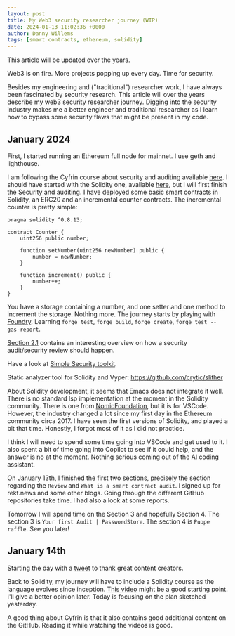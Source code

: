 ```yaml
---
layout: post
title: My Web3 security researcher journey (WIP)
date: 2024-01-13 11:02:36 +0000
author: Danny Willems
tags: [smart contracts, ethereum, solidity]
---
```



This article will be updated over the years.

Web3 is on fire.
More projects popping up every day.
Time for security.

Besides my engineering and ("traditional") researcher work, I have always been fascinated by security research.
This article will over the years describe my web3 security researcher journey.
Digging into the security industry makes me a better engineer and traditional
researcher as I learn how to bypass some security flaws that might be present in
my code.

## January 2024

First, I started running an Ethereum full node for mainnet. I use geth and lighthouse.

I am following the Cyfrin course about security and auditing available [here](https://github.com/Cyfrin/security-and-auditing-full-course-s23).
I should have started with the Solidity one, available [here](https://www.youtube.com/watch?v=GWLxIYAIMqQ&list=PL2-Nvp2Kn0FPH2xU3IbKrrkae-VVXs1vk), but I will first finish the Security and auditing.
I have deployed some basic smart contracts in Solidity, an ERC20 and an incremental counter contracts.
The incremental counter is pretty simple:
```solidity
pragma solidity ^0.8.13;

contract Counter {
    uint256 public number;

    function setNumber(uint256 newNumber) public {
        number = newNumber;
    }

    function increment() public {
        number++;
    }
}
```

You have a storage containing a number, and one setter and one method to increment the storage. Nothing more.
The journey starts by playing with [Foundry](https://github.com/foundry-rs/foundry).
Learning `forge test`, `forge build`, `forge create`, `forge test --gas-report`.

[Section 2.1](https://updraft.cyfrin.io/courses/security/audit/what-is-an-audit)
contains an interesting overview on how a security audit/security review should
happen.

Have a look at [Simple Security toolkit](https://github.com/nascentxyz/simple-security-toolkit).

Static analyzer tool for Solidity and Vyper: https://github.com/crytic/slither

About Solidity development, it seems that Emacs does not integrate it well.
There is no standard lsp implementation at the moment in the Solidity community.
There is one from
[NomicFoundation](https://github.com/NomicFoundation/hardhat-vscode/), but
it is for VSCode.
However, the industry changed a lot since my first day in the Ethereum community
circa 2017. I have seen the first versions of Solidity, and played a bit that
time. Honestly, I forgot most of it as I did not practice.

I think I will need to spend some time going into VSCode and get used to it.
I also spent a bit of time going into Copilot to see if it could help, and the
answer is no at the moment. Nothing serious coming out of the AI coding
assistant.

On January 13th, I finished the first two sections, precisely the section
regarding the `Review` and `What is a smart contract audit`.
I signed up for rekt.news and some other blogs.
Going through the different GitHub repositories take time. I had also a look at
some reports.

Tomorrow I will spend time on the Section 3 and hopefully Section 4. The section
3 is `Your first Audit | PasswordStore`. The section 4 is `Puppe raffle`. See
you later!

## January 14th

Starting the day with a
[tweet](https://twitter.com/dwillems42/status/1746480016307703978) to thank
great content creators.

Back to Solidity, my journey will have to include a Solidity course as the language evolves since inception.
[This video](https://www.youtube.com/watch?v=umepbfKp5rI&t=1s) might be a good
starting point. I'll give a better opinion later.
Today is focusing on the plan sketched yesterday.

A good thing about Cyfrin is that it also contains good additional content on
the GitHub. Reading it while watching the videos is good.

